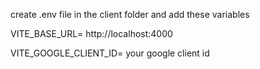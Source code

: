 create .env file in the client folder and add these variables

VITE_BASE_URL= http://localhost:4000

VITE_GOOGLE_CLIENT_ID= your google client id